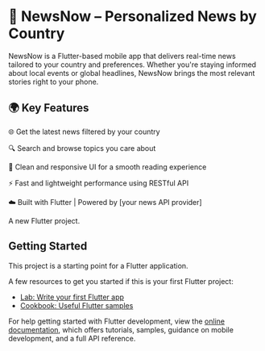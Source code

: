 # 📰 NewsNow – Personalized News by Country
NewsNow is a Flutter-based mobile app that delivers real-time news tailored to your country and preferences. Whether you're staying informed about local events or global headlines, NewsNow brings the most relevant stories right to your phone.

<h2>🌍 Key Features</h2>
🌐 Get the latest news filtered by your country

🔍 Search and browse topics you care about

📰 Clean and responsive UI for a smooth reading experience

⚡ Fast and lightweight performance using RESTful API

☁️ Built with Flutter | Powered by [your news API provider]

A new Flutter project.

## Getting Started

This project is a starting point for a Flutter application.

A few resources to get you started if this is your first Flutter project:

- [Lab: Write your first Flutter app](https://docs.flutter.dev/get-started/codelab)
- [Cookbook: Useful Flutter samples](https://docs.flutter.dev/cookbook)

For help getting started with Flutter development, view the
[online documentation](https://docs.flutter.dev/), which offers tutorials,
samples, guidance on mobile development, and a full API reference.
